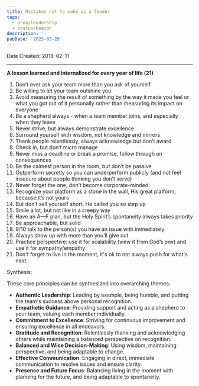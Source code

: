 ```yaml
---
title: Mistakes not to make as a leader
tags:
  - area/leadership
  - status/beacon
description: ''
pubDate: '2025-03-28'
---
```


 
Date Created: 2018-02-11

---

**A lesson learned and internalized for every year of life (21)**

1. Don’t ever ask your team more than you ask of yourself
2. Be willing to let your team outshine you
3. Avoid measuring the result of something by the way it made you feel or what you got out of it personally rather than measuring its impact on everyone
4. Be a shepherd always - when a team member joins, and especially when they leave
5. Never strive, but always demonstrate excellence
6. Surround yourself with wisdom, not knowledge and mirrors
7. Thank people relentlessly, always acknowledge but don’t award
8. Check in, but don’t micro manage
9. Never miss a deadline or break a promise, follow through on consequences
10. Be the calmest person in the room, but don’t be passive
11. Outperform secretly so you can underperform publicly (and not feel insecure about people thinking you don’t serve)
12. Never forget the one, don’t become corporate-minded
13. Recognize your platform as a stone in the wall, His great platform, because it’s not yours
14. But don’t sell yourself short, He called you so step up
15. Smile a lot, but not like in a creepy way
16. Have an A—F plan, but the Holy Spirit’s spontaneity always takes priority
17. Be approachable, but solid
18. 9/10 talk to the person(s) you have an issue with immediately
19. Always show up with more than you’ll give out
20. Practice perspective: use it for scalability (view it from God’s pov) and use it for sympathy/empathy
21. Don't forget to live in the moment, it's ok to not always push for what's next

 Synthesis:

These core principles can be synthesized into overarching themes:

- **Authentic Leadership**: Leading by example, being humble, and putting the team's success above personal recognition.
- **Empathetic Guidance**: Providing support and acting as a shepherd to your team, valuing each member individually.
- **Commitment to Excellence**: Striving for continuous improvement and ensuring excellence in all endeavors.
- **Gratitude and Recognition**: Relentlessly thanking and acknowledging others while maintaining a balanced perspective on recognition.
- **Balanced and Wise Decision-Making**: Using wisdom, maintaining perspective, and being adaptable to change.
- **Effective Communication**: Engaging in direct, immediate communication to resolve issues and ensure clarity.
- **Presence and Future Focus**: Balancing living in the moment with planning for the future, and being adaptable to spontaneity.
